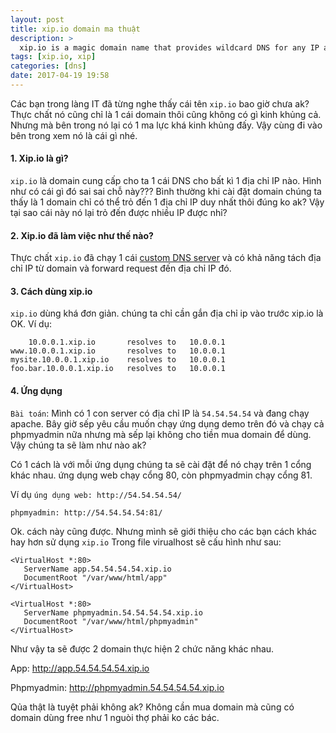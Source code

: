 ```yaml
---
layout: post
title: xip.io domain ma thuật
description: >
  xip.io is a magic domain name that provides wildcard DNS for any IP address.
tags: [xip.io, xip]
categories: [dns]
date: 2017-04-19 19:58
---
```


Các bạn trong làng IT đã từng nghe thấy cái tên `xip.io` bao giờ chưa ak? Thực chất nó cũng chỉ là 1 cái domain thôi cũng không có gì kinh khủng cả. 
Nhưng mà bên trong nó lại có 1 ma lực khá kinh khủng đấy. Vậy cùng đi vào bên trong xem nó là cái gì nhé.

#### 1. Xip.io là gì?

`xip.io` là domain cung cấp cho ta 1 cái DNS cho bất kì 1 địa chỉ IP nào. Hình như có cái gì đó sai sai chỗ này???
Bình thường khi cài đặt domain chúng ta thấy là 1 domain chỉ có thể trỏ đến 1 địa chỉ IP duy nhất thôi đúng ko ak?
Vậy tại sao cái này nó lại trỏ đến được nhiều IP được nhỉ?

#### 2. Xip.io đã làm việc như thế nào?

Thực chất `xip.io` đã chạy 1 cái <a target="_blank" href="https://github.com/basecamp/xip-pdns">custom DNS server</a> và có khả năng tách địa chỉ IP từ domain và forward request đến địa chỉ IP đó.

#### 3. Cách dùng xip.io

`xip.io` dùng khá đơn giản. chúng ta chỉ cần gắn địa chỉ ip vào trước xip.io là OK. Ví dụ:

```
    10.0.0.1.xip.io       resolves to   10.0.0.1
www.10.0.0.1.xip.io       resolves to   10.0.0.1
mysite.10.0.0.1.xip.io    resolves to   10.0.0.1
foo.bar.10.0.0.1.xip.io   resolves to   10.0.0.1
```

#### 4. Ứng dụng

`Bài toán`: Mình có 1 con server có địa chỉ IP là `54.54.54.54` và đang chạy apache.
Bây giờ sếp yêu cầu muốn chạy ứng dụng demo trên đó và chạy cả phpmyadmin nữa nhưng mà sếp lại không cho tiền mua domain để dùng. Vậy chúng ta sẽ làm như nào ak? 

Có 1 cách là với mỗi ứng dụng chúng ta sẽ cài đặt để nó chạy trên 1 cổng khác nhau. ứng dụng web chạy cổng 80, còn phpmyadmin chạy cổng 81.

Ví dụ `úng dụng web: http://54.54.54.54/`

`phpmyadmin: http://54.54.54.54:81/`

Ok. cách này cũng được. Nhưng mình sẽ giới thiệu cho các bạn cách khác hay hơn sử dụng `xip.io`
Trong file virualhost sẽ cấu hình như sau:

```
<VirtualHost *:80>
   ServerName app.54.54.54.54.xip.io
   DocumentRoot "/var/www/html/app"
</VirtualHost>

<VirtualHost *:80>
   ServerName phpmyadmin.54.54.54.54.xip.io
   DocumentRoot "/var/www/html/phpmyadmin"
</VirtualHost>
```

Như vậy ta sẽ được 2 domain thực hiện 2 chức năng khác nhau.

App: http://app.54.54.54.54.xip.io

Phpmyadmin: http://phpmyadmin.54.54.54.54.xip.io

Qủa thật là tuyệt phải không ak? Không cần mua domain mà cũng có domain dùng free như 1 nguòi thợ phải ko các bác.

